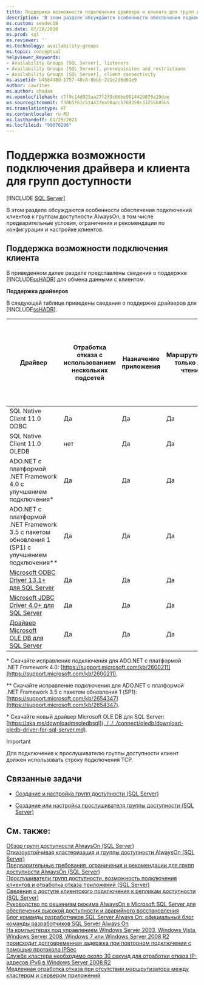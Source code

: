 ```yaml
---
title: Поддержка возможности подключения драйвера и клиента для групп доступности
description: 'В этом разделе обсуждаются особенности обеспечения подключений клиентов к группам доступности AlwaysOn, в том числе предварительные условия, ограничения и рекомендации по конфигурации и настройке клиентов. '
ms.custom: seodec18
ms.date: 07/28/2020
ms.prod: sql
ms.reviewer: ''
ms.technology: availability-groups
ms.topic: conceptual
helpviewer_keywords:
- Availability Groups [SQL Server], listeners
- Availability Groups [SQL Server], prerequisites and restrictions
- Availability Groups [SQL Server], client connectivity
ms.assetid: b456448d-1757-48c8-8bbb-2d1c2d6d61e9
author: cawrites
ms.author: chadam
ms.openlocfilehash: c7f9c14d023aa27f2f9c66be9814429870a19dae
ms.sourcegitcommit: f30b5f61c514437ea58acc5769359c33255b85b5
ms.translationtype: HT
ms.contentlocale: ru-RU
ms.lasthandoff: 01/29/2021
ms.locfileid: "99076296"
---
```

# <a name="driver-and-client-connectivity-support-for-availability-groups"></a>Поддержка возможности подключения драйвера и клиента для групп доступности
[!INCLUDE [SQL Server](../../../includes/applies-to-version/sqlserver.md)]

  В этом разделе обсуждаются особенности обеспечения подключений клиентов к группам доступности AlwaysOn, в том числе предварительные условия, ограничения и рекомендации по конфигурации и настройке клиентов.  
  
 
##  <a name="client-connectivity-support"></a><a name="ClientConnSupport"></a> Поддержка возможности подключения клиента  
 В приведенном далее разделе представлены сведения о поддержке [!INCLUDE[ssHADR](../../../includes/sshadr-md.md)] для обмена данными с клиентом.  
  
 **Поддержка драйверов**  
  
 В следующей таблице приведены сведения о поддержке драйверов для [!INCLUDE[ssHADR](../../../includes/sshadr-md.md)].  
  
|Драйвер|Отработка отказа с использованием нескольких подсетей|Назначение приложения|Маршрутизация только для чтения|Переход на другой ресурс с использованием нескольких подсетей: переход на другой ресурс для конечной точки одной более быстрой подсети|Переход на другой ресурс с использованием нескольких подсетей: разрешение именованного экземпляра для кластеризованных экземпляров SQL|  
|------------|----------------------------|------------------------|------------------------|--------------------------------------------------------------------|-----------------------------------------------------------------------------------|  
|SQL Native Client 11.0 ODBC|Да|Да|Да|Да|Да|  
|SQL Native Client 11.0 OLEDB|нет|Да|Да|нет|нет|  
|ADO.NET с платформой .NET Framework 4.0 с улучшением подключения*|Да|Да|Да|Да|Да|  
|ADO.NET с платформой .NET Framework 3.5 с пакетом обновления 1 (SP1) с улучшением подключения**|Да|Да|Да|Да|Да|  
|[Microsoft ODBC Driver 13.1+ для SQL Server](../../../connect/odbc/microsoft-odbc-driver-for-sql-server.md)|Да|Да|Да|Да|Да|
|[Microsoft JDBC Driver 4.0+ для SQL Server](../../../connect/jdbc/microsoft-jdbc-driver-for-sql-server.md)|Да|Да|Да|Да|Да| 
|[Драйвер Microsoft OLE DB для SQL Server](../../../connect/oledb/oledb-driver-for-sql-server.md)|Да|Да|Да|Да|Да| 
  
 * Скачайте исправление подключения для ADO.NET с платформой .NET Framework 4.0: [https://support.microsoft.com/kb/2600211](https://support.microsoft.com/kb/2600211).  
  
 ** Скачайте исправление подключения для ADO.NET с платформой .NET Framework 3.5 с пакетом обновления 1 (SP1): [https://support.microsoft.com/kb/2654347](https://support.microsoft.com/kb/2654347).  
 
 * Скачайте новый драйвер Microsoft OLE DB для SQL Server: [https://aka.ms/downloadmsoledbsql](../../../connect/oledb/download-oledb-driver-for-sql-server.md).  

> [!IMPORTANT]  
>  Для подключения к прослушивателю группы доступности клиент должен использовать строку подключения TCP.  
  
##  <a name="related-tasks"></a><a name="RelatedTasks"></a> Связанные задачи  
  
-   [Создание и настройка групп доступности (SQL Server)](../../../database-engine/availability-groups/windows/creation-and-configuration-of-availability-groups-sql-server.md)  
  
-   [Создание или настройка прослушивателя группы доступности (SQL Server)](../../../database-engine/availability-groups/windows/create-or-configure-an-availability-group-listener-sql-server.md)  
  
## <a name="see-also"></a>См. также:  
 [Обзор групп доступности AlwaysOn (SQL Server)](../../../database-engine/availability-groups/windows/overview-of-always-on-availability-groups-sql-server.md)   
 [Отказоустойчивая кластеризация и группы доступности AlwaysOn (SQL Server)](../../../database-engine/availability-groups/windows/failover-clustering-and-always-on-availability-groups-sql-server.md)   
 [Предварительные требования, ограничения и рекомендации для групп доступности AlwaysOn (SQL Server)](../../../database-engine/availability-groups/windows/prereqs-restrictions-recommendations-always-on-availability.md)   
 [Прослушиватели групп доступности, возможность подключения клиентов и отработка отказа приложений (SQL Server)](../../../database-engine/availability-groups/windows/listeners-client-connectivity-application-failover.md)   
 [Сведения о доступе клиентского подключения к репликам доступности (SQL Server)](../../../database-engine/availability-groups/windows/about-client-connection-access-to-availability-replicas-sql-server.md)   
 [Руководство по решениям режима AlwaysOn в Microsoft SQL Server для обеспечения высокой доступности и аварийного восстановления](/previous-versions/sql/sql-server-2012/hh781257(v=msdn.10))   
 [Блог команды разработчиков SQL Server Always On: официальный блог команды разработчиков SQL Server Always On](/archive/blogs/sqlalwayson/)   
 [На компьютерах под управлением Windows Server 2003, Windows Vista, Windows Server 2008, Windows 7 или Windows Server 2008 R2 происходит долговременная задержка при повторном подключении с помощью протокола IPSec](https://support.microsoft.com/kb/980915)   
 [Службе кластера необходимо около 30 секунд для отработки отказа IP-адресов IPv6 в Windows Server 2008 R2](https://support.microsoft.com/en-us/topic/the-cluster-service-takes-about-30-seconds-to-fail-over-ipv6-ip-addresses-in-windows-server-2008-09a35200-9816-b8eb-fa14-2746894ac0d1)   
 [Медленная отработка отказа при отсутствии маршрутизатора между кластером и сервером приложений](https://support.microsoft.com/kb/2582281)  
  
